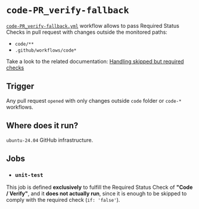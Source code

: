 # `code-PR_verify-fallback`

[`code-PR_verify-fallback.yml`](../code-PR_verify-fallback.yml) workflow allows to pass Required Status Checks in pull request with changes outside the monitored paths:
- `code/**`
- `.github/workflows/code*`

Take a look to the related documentation: [Handling skipped but required checks](https://docs.github.com/en/repositories/configuring-branches-and-merges-in-your-repository/defining-the-mergeability-of-pull-requests/troubleshooting-required-status-checks#handling-skipped-but-required-checks)

## Trigger
Any pull request `opened` with only changes outside `code` folder or `code-*` workflows.

## Where does it run?

`ubuntu-24.04` GitHub infrastructure.

## Jobs

- ### `unit-test`
This job is defined **exclusively** to fulfill the Required Status Check of **"Code / Verify"**, and it **does not actually run**, since it is enough to be skipped to comply with the required check (`if: 'false'`).
